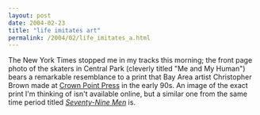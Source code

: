 ```yaml
---
layout: post
date: 2004-02-23
title: "life imitates art"
permalink: /2004/02/life_imitates_a.html
---
```


The New York Times stopped me in my tracks this morning; the front page photo of the skaters in Central Park (cleverly titled "Me and My Human") bears a remarkable resemblance to a print that Bay Area artist Christopher Brown made at [Crown Point Press](http://www.crownpoint.com/) in the early 90s. An image of the exact print I'm thinking of isn't available online, but a similar one from the same time period titled [_Seventy-Nine Men_](http://www.crownpoint.com/artists/brownc/79men.html) is.

